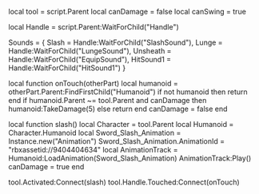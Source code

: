 local tool = script.Parent
local canDamage = false
local canSwing = true

local Handle = script.Parent:WaitForChild("Handle")

Sounds = {
	Slash = Handle:WaitForChild("SlashSound"),
	Lunge = Handle:WaitForChild("LungeSound"),
	Unsheath = Handle:WaitForChild("EquipSound"),
	HitSound1 = Handle:WaitForChild("HitSound1")
}



local function onTouch(otherPart)
	local humanoid = otherPart.Parent:FindFirstChild("Humanoid")
	if not humanoid then 
		return 
	end
	if humanoid.Parent ~= tool.Parent and canDamage then 
		humanoid:TakeDamage(5)
	else
		return
	end
	canDamage = false
end



local function slash()
	local Character = tool.Parent
	local Humanoid = Character.Humanoid
	local Sword_Slash_Animation = Instance.new("Animation")
	Sword_Slash_Animation.AnimationId = "rbxassetid://9404404634"
	local AnimationTrack = Humanoid:LoadAnimation(Sword_Slash_Animation)
	AnimationTrack:Play()
	canDamage = true
end

tool.Activated:Connect(slash)
tool.Handle.Touched:Connect(onTouch)
